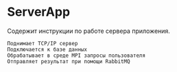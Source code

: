 # ServerApp

Содержит инструкции по работе сервера приложения.
```
Поднимает TCP/IP сервер
Подключается к базе данных
Обрабатывает в среде MPI запросы пользователя
Отправляет результат при помощи RabbitMQ
```
